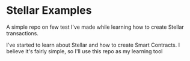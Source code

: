 # Stellar Examples
A simple repo on few test I've made while learning how to create Stellar transactions.

I've started to learn about Stellar and how to create Smart Contracts. I believe it's fairly simple, so I'll use this repo as my learning tool
